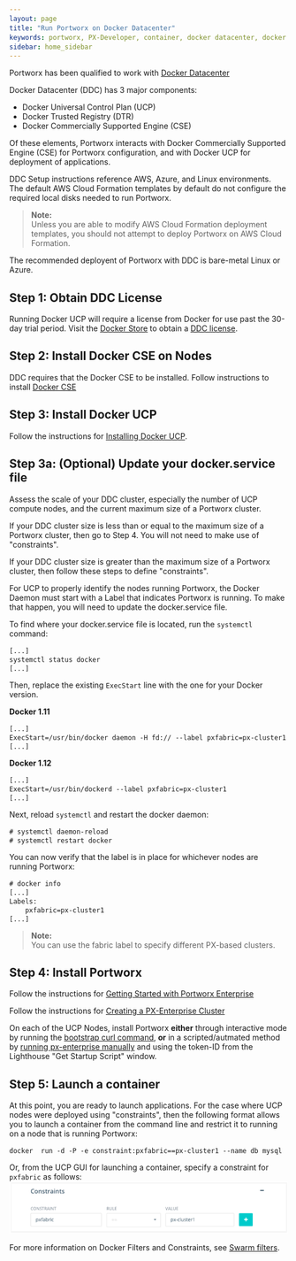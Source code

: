 ```yaml
---
layout: page
title: "Run Portworx on Docker Datacenter"
keywords: portworx, PX-Developer, container, docker datacenter, docker ucp, docker universal control plane, storage
sidebar: home_sidebar
---
```


Portworx has been qualified to work with [Docker Datacenter](https://www.docker.com/products/docker-datacenter)

Docker Datacenter (DDC) has 3 major components:
 * Docker Universal Control Plan (UCP)
 * Docker Trusted Registry (DTR)
 * Docker Commercially Supported Engine (CSE)

Of these elements, Portworx interacts with Docker Commercially Supported Engine (CSE) for Portworx configuration, and with Docker UCP for deployment of applications.

DDC Setup instructions reference AWS, Azure, and Linux environments.   
The default AWS Cloud Formation templates by default do not configure the required local disks needed to run Portworx.  

>**Note:**<br/>Unless you are able to modify AWS Cloud Formation deployment templates, you should not attempt to deploy Portworx on AWS Cloud Formation.

The recommended deployent of Portworx with DDC is bare-metal Linux or Azure.

## Step 1: Obtain DDC License

Running Docker UCP will require a license from Docker for use past the 30-day trial period.
Visit the [Docker Store](https://store.docker.com/bundles/docker-datacenter/purchase?plan=free-trial) to obtain a [DDC license](https://docs.docker.com/ucp/installation/license).

## Step 2: Install Docker CSE on Nodes

DDC requires that the Docker CSE to be installed.
Follow instructions to install [Docker CSE](https://docs.docker.com/cs-engine/install/)

## Step 3:  Install Docker UCP

Follow the instructions for [Installing Docker UCP](https://docs.docker.com/ucp/installation/install-production).

## Step 3a: (Optional) Update your docker.service file

Assess the scale of your DDC cluster, especially the number of UCP compute nodes, and the current maximum size of a Portworx cluster.

If your DDC cluster size is less than or equal to the maximum size of a Portworx cluster, then go to Step 4.   You will not need to make use of "constraints".

If your DDC cluster size is greater than the maximum size of a Portworx cluster, then follow these steps to define "constraints".

For UCP to properly identify the nodes running Portworx, the Docker Daemon must start with a Label that indicates Portworx is running. To make that happen, you will need to update the docker.service file.

To find where your docker.service file is located, run the `systemctl` command:

```
[...]
systemctl status docker
[...]

```
Then, replace the existing `ExecStart` line with the one for your Docker version.

**Docker 1.11**

```
[...]
ExecStart=/usr/bin/docker daemon -H fd:// --label pxfabric=px-cluster1
[...]
```

**Docker 1.12**

```
[...]
ExecStart=/usr/bin/dockerd --label pxfabric=px-cluster1
[...]
```

Next, reload `systemctl` and restart the docker daemon:

```
# systemctl daemon-reload
# systemctl restart docker
```

You can now verify that the label is in place for whichever nodes are running Portworx:

```
# docker info
[...]
Labels:
    pxfabric=px-cluster1
[...]
```


>**Note:**<br/>You can use the fabric label to specify different PX-based clusters.

## Step 4: Install Portworx 

Follow the instructions for [Getting Started with Portworx Enterprise](get-started-px-enterprise.html)

Follow the instructions for [Creating a PX-Enterprise Cluster](create-px-enterprise-cluster.html)

On each of the UCP Nodes, install Portworx **either** through interactive mode by running the [bootstrap curl command](create-px-enterprise-cluster.html#step-2-run-discovery-and-bootstrap-on-a-server-node), 
**or** in a scripted/autmated method by [running px-enterprise manually](px-usage.html) and using the token-ID from the Lighthouse "Get Startup Script" window.

## Step 5: Launch a container

At this point, you are ready to launch applications.
For the case where UCP nodes were deployed using "constraints", 
then the following format allows you to launch a container from the command line and restrict it to running on a node that is running Portworx:

```
docker  run -d -P -e constraint:pxfabric==px-cluster1 --name db mysql
```


Or, from the UCP GUI for launching a container, specify a constraint for `pxfabric` as follows:
![UCP GUI constraints](images/constraints.png)

For more information on Docker Filters and Constraints, see [Swarm filters](https://docs.docker.com/swarm/scheduler/filter/).
